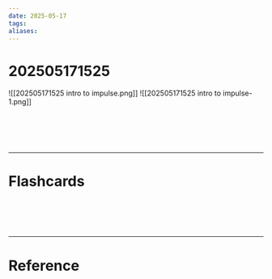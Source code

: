 ```yaml
---
date: 2025-05-17
tags: 
aliases:
---
```

# 202505171525
![[202505171525 intro to impulse.png]]
![[202505171525 intro to impulse-1.png]]

# ‌
---
# Flashcards


# ‌
---
# Reference
